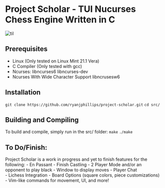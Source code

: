 # Project Scholar - TUI Nucurses Chess Engine Written in C
![til](https://raw.githubusercontent.com/ryanjphillips/project-scholar/master/media/scholar.gif)

## Prerequisites
- Linux (Only tested on Linux Mint 21.1 Vera)
- C Compiler (Only tested with gcc)
- Ncurses: 
 		libncurses6
 		libncurses-dev
- Ncurses With Wide Character Support
		libncrusesw6

## Installation
```git clone https://github.com/ryanjphillips/project-scholar.git```
```cd src/```

## Building and Compiling
To build and compile, simply run in the src/ folder:
``` make ```
``` ./make ```

## To Do/Finish:
Project Scholar is a work in progress and yet to finish features for the following:
	- En Passant
	- Finish Castling
	- 2 Player Mode and/or an opponent to play black
	- Window to display moves
	- Player Chat	
	- Lichess Integration
	- Board Options (square colors, piece customizations)
	- Vim-like commands for movement, UI, and more!
